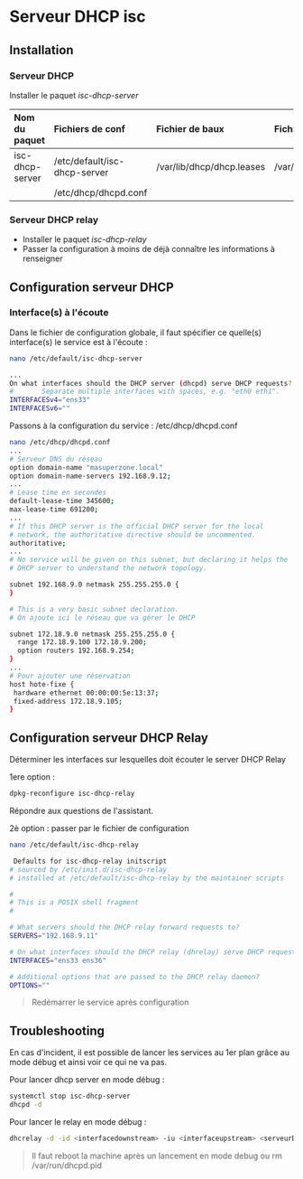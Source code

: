 # Serveur DHCP isc
## Installation

### Serveur DHCP

Installer le paquet *isc-dhcp-server*

| Nom du paquet   | Fichiers de conf             | Fichier de baux           | Fichier journal |
| :-------------- | :--------------------------- | :------------------------ | :-------------- |
| isc-dhcp-server | /etc/default/isc-dhcp-server | /var/lib/dhcp/dhcp.leases | /var/log/syslog |
|                 | /etc/dhcp/dhcpd.conf         |                           |                 |

### Serveur DHCP relay

- Installer le paquet *isc-dhcp-relay*
- Passer la configuration à moins de déjà connaître les informations à renseigner

## Configuration serveur DHCP

### Interface(s) à l'écoute

Dans le fichier de configuration globale, il faut spécifier ce quelle(s) interface(s) le service est à l'écoute :

```bash
nano /etc/default/isc-dhcp-server

...
On what interfaces should the DHCP server (dhcpd) serve DHCP requests?
#       Separate multiple interfaces with spaces, e.g. "eth0 eth1".
INTERFACESv4="ens33"
INTERFACESv6=""
```

Passons à la configuration du service : /etc/dhcp/dhcpd.conf

```bash
nano /etc/dhcp/dhcpd.conf
...
# Serveur DNS du réseau
option domain-name "masuperzone.local"
option domain-name-servers 192.168.9.12;
...
# Lease time en secondes
default-lease-time 345600;
max-lease-time 691200;
...
# If this DHCP server is the official DHCP server for the local
# network, the authoritative directive should be uncommented.
authoritative;
...
# No service will be given on this subnet, but declaring it helps the 
# DHCP server to understand the network topology.

subnet 192.168.9.0 netmask 255.255.255.0 {
}

# This is a very basic subnet declaration.
# On ajoute ici le réseau que va gérer le DHCP

subnet 172.18.9.0 netmask 255.255.255.0 {
  range 172.18.9.100 172.18.9.200;
  option routers 192.168.9.254;
}
...
# Pour ajouter une réservation
host hote-fixe {
 hardware ethernet 00:00:00:5e:13:37;
 fixed-address 172.18.9.105;
}
```

## Configuration serveur DHCP Relay

Déterminer les interfaces sur lesquelles doit écouter le server DHCP Relay

1ere option :

```bash
dpkg-reconfigure isc-dhcp-relay
```
Répondre aux questions de l'assistant.

2è option : passer par le fichier de configuration

```bash
nano /etc/default/isc-dhcp-relay

 Defaults for isc-dhcp-relay initscript
# sourced by /etc/init.d/isc-dhcp-relay
# installed at /etc/default/isc-dhcp-relay by the maintainer scripts

#
# This is a POSIX shell fragment
#

# What servers should the DHCP relay forward requests to?
SERVERS="192.168.9.11"

# On what interfaces should the DHCP relay (dhrelay) serve DHCP requests?
INTERFACES="ens33 ens36"

# Additional options that are passed to the DHCP relay daemon?
OPTIONS=""
```
> Redémarrer le service après configuration

## Troubleshooting

En cas d'incident, il est possible de lancer les services au 1er plan grâce au mode débug et ainsi voir ce qui ne va pas. 

Pour lancer dhcp server en mode débug :

```bash
systemctl stop isc-dhcp-server
dhcpd -d
```

Pour lancer le relay en mode débug :

```bash
dhcrelay -d -id <interfacedownstream> -iu <interfaceupstream> <serveurDHCPajoindre>
```

> Il faut reboot la machine après un lancement en mode debug ou rm /var/run/dhcpd.pid
